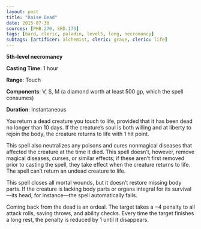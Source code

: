 ```yaml
---
layout: post
title: "Raise Dead"
date: 2015-07-30
sources: [PHB.270, SRD.173]
tags: [bard, cleric, paladin, level5, long, necromancy]
subtags: [artificer: alchemist, cleric: grave, cleric: life]
---
```


**5th-level necromancy**

**Casting Time**: 1 hour

**Range**: Touch

**Components**: V, S, M (a diamond worth at least 500 gp, which the spell consumes)

**Duration**: Instantaneous

You return a dead creature you touch to life, provided that it has been dead no longer than 10 days. If the creature’s soul is both willing and at liberty to rejoin the body, the creature returns to life with 1 hit point.

This spell also neutralizes any poisons and cures nonmagical diseases that affected the creature at the time it died. This spell doesn’t, however, remove magical diseases, curses, or similar effects; if these aren’t first removed prior to casting the spell, they take effect when the creature returns to life. The spell can’t return an undead creature to life.

This spell closes all mortal wounds, but it doesn’t restore missing body parts. If the creature is lacking body parts or organs integral for its survival—its head, for instance—the spell automatically fails.

Coming back from the dead is an ordeal. The target takes a −4 penalty to all attack rolls, saving throws, and ability checks. Every time the target finishes a long rest, the penalty is reduced by 1 until it disappears.
